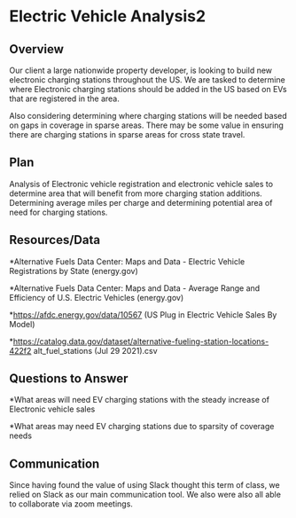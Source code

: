# Electric Vehicle Analysis2 

## Overview 
Our client a large nationwide property developer, is looking to build new electronic charging stations throughout the US.  We are tasked to determine where Electronic charging stations should be added in the US based on EVs that are registered in the area.  

Also considering determining where charging stations will be needed based on gaps in coverage in sparse areas.  There may be some value in ensuring there are charging stations in sparse areas for cross state travel.

## Plan
Analysis of Electronic vehicle registration and electronic vehicle sales to determine area that will benefit from more charging station additions.  Determining average miles per charge and determining potential area of need for charging stations.  


## Resources/Data
*Alternative Fuels Data Center: Maps and Data - Electric Vehicle Registrations by State (energy.gov)

*Alternative Fuels Data Center: Maps and Data - Average Range and Efficiency of U.S. Electric Vehicles (energy.gov)

*https://afdc.energy.gov/data/10567     (US Plug in Electric Vehicle Sales By Model)

*https://catalog.data.gov/dataset/alternative-fueling-station-locations-422f2   alt_fuel_stations (Jul 29 2021).csv


## Questions to Answer
*What areas will need EV charging stations with the steady increase of Electronic vehicle sales

*What areas may need EV charging stations due to sparsity of coverage needs



## Communication
Since having found the value of using Slack thought this term of class, we relied on Slack as our main communication tool.  We also were also all able to collaborate via zoom meetings.
